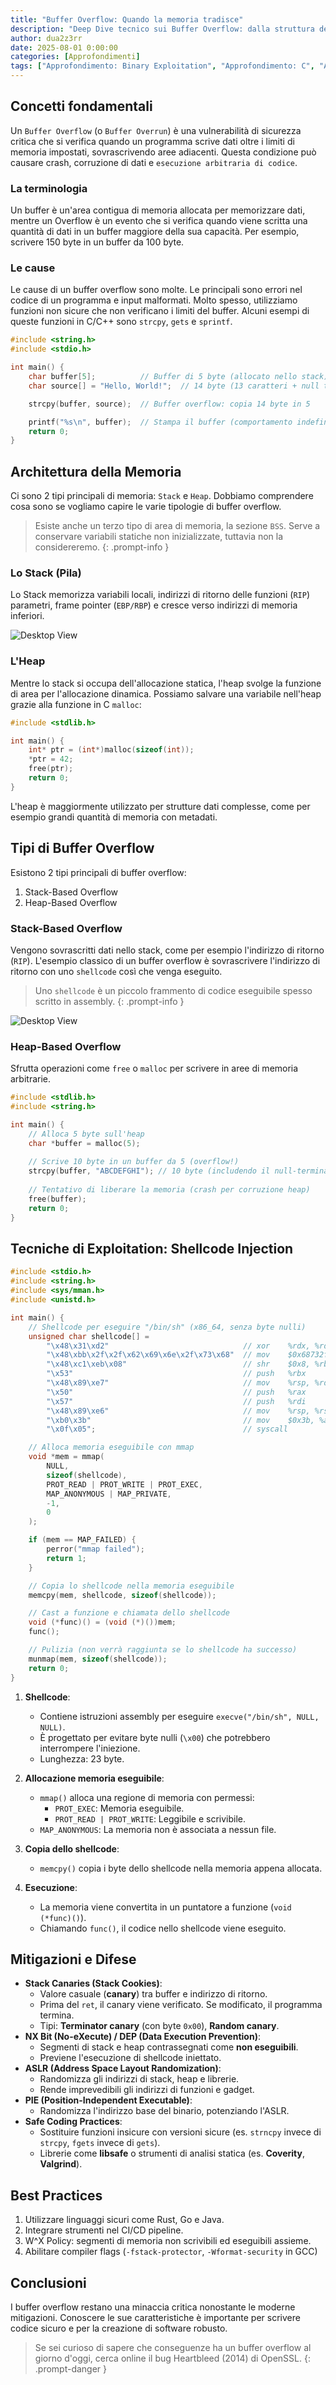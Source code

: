 ```yaml
---
title: "Buffer Overflow: Quando la memoria tradisce"
description: "Deep Dive tecnico sui Buffer Overflow: dalla struttura della memoria a esempi di codice in c."
author: dua2z3rr
date: 2025-08-01 0:00:00
categories: [Approfondimenti]
tags: ["Approfondimento: Binary Exploitation", "Approfondimento: C", "Approfondimento: Memory Management"]
---
```


## Concetti fondamentali

Un `Buffer Overflow` (o `Buffer Overrun`) è una vulnerabilità di sicurezza critica che si verifica quando un programma scrive dati oltre i limiti di memoria impostati, sovrascrivendo aree adiacenti. Questa condizione può causare crash, corruzione di dati e `esecuzione arbitraria di codice`.

### La terminologia

Un buffer è un'area contigua di memoria allocata per memorizzare dati, mentre un Overflow è un evento che si verifica quando viene scritta una quantità di dati in un buffer maggiore della sua capacità. Per esempio, scrivere 150 byte in un buffer da 100 byte.

### Le cause

Le cause di un buffer overflow sono molte. Le principali sono errori nel codice di un programma e input malformati. Molto spesso, utilizziamo funzioni non sicure che non verificano i limiti del buffer. Alcuni esempi di queste funzioni in C/C++ sono `strcpy`, `gets` e `sprintf`.

```c
#include <string.h>
#include <stdio.h>

int main() {
    char buffer[5];          // Buffer di 5 byte (allocato nello stack)
    char source[] = "Hello, World!";  // 14 byte (13 caratteri + null terminator)

    strcpy(buffer, source);  // Buffer overflow: copia 14 byte in 5

    printf("%s\n", buffer);  // Stampa il buffer (comportamento indefinito)
    return 0;
}
```

## Architettura della Memoria

Ci sono 2 tipi principali di memoria: `Stack` e `Heap`. Dobbiamo comprendere cosa sono se vogliamo capire le varie tipologie di buffer overflow.

> Esiste anche un terzo tipo di area di memoria, la sezione `BSS`. Serve a conservare variabili statiche non inizializzate, tuttavia non la considereremo.
{: .prompt-info }

### Lo Stack (Pila)

Lo Stack memorizza variabili locali, indirizzi di ritorno delle funzioni (`RIP`) parametri, frame pointer (`EBP/RBP`) e cresce verso indirizzi di memoria inferiori.

![Desktop View](/assets/img/Buffer_Overflow/stack.png)

### L'Heap

Mentre lo stack si occupa dell'allocazione statica, l'heap svolge la funzione di area per l'allocazione dinamica. Possiamo salvare una variabile nell'heap grazie alla funzione in C `malloc`:

```c
#include <stdlib.h>

int main() {
    int* ptr = (int*)malloc(sizeof(int));
    *ptr = 42;
    free(ptr);
    return 0;
}
```

L'heap è maggiormente utilizzato per strutture dati complesse, come per esempio grandi quantità di memoria con metadati.

## Tipi di Buffer Overflow

Esistono 2 tipi principali di buffer overflow:
1. Stack-Based Overflow
2. Heap-Based Overflow
  
### Stack-Based Overflow

Vengono sovrascritti dati nello stack, come per esempio l'indirizzo di ritorno (`RIP`). L'esempio classico di un buffer overflow è sovrascrivere l'indirizzo di ritorno con uno `shellcode` così che venga eseguito.

> Uno `shellcode` è un piccolo frammento di codice eseguibile spesso scritto in assembly.
{: .prompt-info }

![Desktop View](/assets/img/Buffer_Overflow/before-vs-after-stack.png)

### Heap-Based Overflow

Sfrutta operazioni come `free` o `malloc` per scrivere in aree di memoria arbitrarie.

```c
#include <stdlib.h>
#include <string.h>

int main() {
    // Alloca 5 byte sull'heap
    char *buffer = malloc(5);
    
    // Scrive 10 byte in un buffer da 5 (overflow!)
    strcpy(buffer, "ABCDEFGHI"); // 10 byte (includendo il null-terminator)
    
    // Tentativo di liberare la memoria (crash per corruzione heap)
    free(buffer);
    return 0;
}
```

## Tecniche di Exploitation: Shellcode Injection

```c
#include <stdio.h>
#include <string.h>
#include <sys/mman.h>
#include <unistd.h>

int main() {
    // Shellcode per eseguire "/bin/sh" (x86_64, senza byte nulli)
    unsigned char shellcode[] = 
        "\x48\x31\xd2"                              // xor    %rdx, %rdx
        "\x48\xbb\x2f\x2f\x62\x69\x6e\x2f\x73\x68"  // mov    $0x68732f6e69622f2f, %rbx
        "\x48\xc1\xeb\x08"                          // shr    $0x8, %rbx
        "\x53"                                      // push   %rbx
        "\x48\x89\xe7"                              // mov    %rsp, %rdi
        "\x50"                                      // push   %rax
        "\x57"                                      // push   %rdi
        "\x48\x89\xe6"                              // mov    %rsp, %rsi
        "\xb0\x3b"                                  // mov    $0x3b, %al
        "\x0f\x05";                                 // syscall

    // Alloca memoria eseguibile con mmap
    void *mem = mmap(
        NULL,
        sizeof(shellcode),
        PROT_READ | PROT_WRITE | PROT_EXEC,
        MAP_ANONYMOUS | MAP_PRIVATE,
        -1,
        0
    );

    if (mem == MAP_FAILED) {
        perror("mmap failed");
        return 1;
    }

    // Copia lo shellcode nella memoria eseguibile
    memcpy(mem, shellcode, sizeof(shellcode));

    // Cast a funzione e chiamata dello shellcode
    void (*func)() = (void (*)())mem;
    func();

    // Pulizia (non verrà raggiunta se lo shellcode ha successo)
    munmap(mem, sizeof(shellcode));
    return 0;
}
```

1. **Shellcode**:
   - Contiene istruzioni assembly per eseguire `execve("/bin/sh", NULL, NULL)`.
   - È progettato per evitare byte nulli (`\x00`) che potrebbero interrompere l'iniezione.
   - Lunghezza: 23 byte.

2. **Allocazione memoria eseguibile**:
   - `mmap()` alloca una regione di memoria con permessi:
     - `PROT_EXEC`: Memoria eseguibile.
     - `PROT_READ | PROT_WRITE`: Leggibile e scrivibile.
   - `MAP_ANONYMOUS`: La memoria non è associata a nessun file.

3. **Copia dello shellcode**:
   - `memcpy()` copia i byte dello shellcode nella memoria appena allocata.

4. **Esecuzione**:
   - La memoria viene convertita in un puntatore a funzione (`void (*func)()`).
   - Chiamando `func()`, il codice nello shellcode viene eseguito.

## Mitigazioni e Difese

- **Stack Canaries (Stack Cookies)**:  
  - Valore casuale (**canary**) tra buffer e indirizzo di ritorno.  
  - Prima del `ret`, il canary viene verificato. Se modificato, il programma termina.  
  - Tipi: **Terminator canary** (con byte `0x00`), **Random canary**.  
- **NX Bit (No-eXecute) / DEP (Data Execution Prevention)**:  
  - Segmenti di stack e heap contrassegnati come **non eseguibili**.  
  - Previene l'esecuzione di shellcode iniettato.  
- **ASLR (Address Space Layout Randomization)**:  
  - Randomizza gli indirizzi di stack, heap e librerie.  
  - Rende imprevedibili gli indirizzi di funzioni e gadget.  
- **PIE (Position-Independent Executable)**:  
  - Randomizza l'indirizzo base del binario, potenziando l'ASLR.  
- **Safe Coding Practices**:  
  - Sostituire funzioni insicure con versioni sicure (es. `strncpy` invece di `strcpy`, `fgets` invece di `gets`).  
  - Librerie come **libsafe** o strumenti di analisi statica (es. **Coverity**, **Valgrind**).  

## Best Practices

1. Utilizzare linguaggi sicuri come Rust, Go e Java.
2. Integrare strumenti nel CI/CD pipeline.
3. W^X Policy: segmenti di memoria non scrivibili ed eseguibili assieme.
4. Abilitare compiler flags (`-fstack-protector`, `-Wformat-security` in GCC)

## Conclusioni

I buffer overflow restano una minaccia critica nonostante le moderne mitigazioni. Conoscere le sue caratteristiche è importante per scrivere codice sicuro e per la creazione di software robusto.

> Se sei curioso di sapere che conseguenze ha un buffer overflow al giorno d'oggi, cerca online il bug Heartbleed (2014) di OpenSSL.
{: .prompt-danger }
